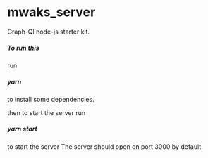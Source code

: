 # mwaks_server
Graph-Ql  node-js starter kit.
<h5>To run this</h5>
run  <h5>yarn</h5> to install some dependencies.

then  to start the server run <h5>yarn start</h5> to start the server
The server should open on port 3000 by default
